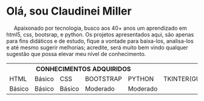 <h1>Olá, sou Claudinei Miller</h1>
<p>&nbsp;&nbsp;&nbsp;&nbsp;&nbsp;Apaixonado por tecnologia, busco aos 40+ anos um aprendizado em html5, css, bootsrap, e python.
Os projetos apresentados aqui, são apenas para fins didáticos e de estudo, fique a vontade para baixa-los,
analisa-los e até mesmo sugerir melhorias; acredite, será muito bem vindo qualquer sugestão que possa 
elevar meu nível de conhecimento.</p>

<table>
  <th colspan="5">CONHECIMENTOS ADQUIRIDOS</th>
  <tr>
    <td>HTML</td>
    <td>Básico</td>
    <td>CSS</td>
    <td>BOOTSTRAP</td>
    <td>PYTHON</td>
    <td>TKINTER(GUI)</td>
  </tr>
  <tr>
    <td>Básico</td>
    <td>Básico</td>
    <td>Básico</td>
    <td>Moderado</td>
    <td>Moderado</td>
  </tr>
 </table>
